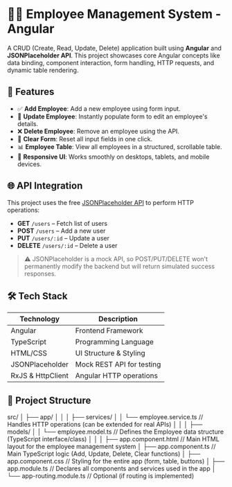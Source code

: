 # 🧑‍💼 Employee Management System - Angular

A CRUD (Create, Read, Update, Delete) application built using **Angular** and **JSONPlaceholder API**. This project showcases core Angular concepts like data binding, component interaction, form handling, HTTP requests, and dynamic table rendering.

## 🚀 Features

- ✅ **Add Employee**: Add a new employee using form input.
- 🔁 **Update Employee**: Instantly populate form to edit an employee's details.
- ❌ **Delete Employee**: Remove an employee using the API.
- 🧹 **Clear Form**: Reset all input fields in one click.
- 📊 **Employee Table**: View all employees in a structured, scrollable table.
- 📱 **Responsive UI**: Works smoothly on desktops, tablets, and mobile devices.

## 🌐 API Integration

This project uses the free [JSONPlaceholder API](https://jsonplaceholder.typicode.com/users) to perform HTTP operations:

- **GET** `/users` – Fetch list of users
- **POST** `/users` – Add a new user
- **PUT** `/users/:id` – Update a user
- **DELETE** `/users/:id` – Delete a user

> ⚠️ JSONPlaceholder is a mock API, so POST/PUT/DELETE won't permanently modify the backend but will return simulated success responses.

## 🛠️ Tech Stack

| Technology     | Description                    |
|----------------|--------------------------------|
| Angular        | Frontend Framework             |
| TypeScript     | Programming Language           |
| HTML/CSS       | UI Structure & Styling         |
| JSONPlaceholder | Mock REST API for testing     |
| RxJS & HttpClient | Angular HTTP operations     |


## 📁 Project Structure

src/
│
├── app/
│   │
│   ├── services/
│   │   └── employee.service.ts      // Handles HTTP operations (can be extended for real APIs)
│   │
│   ├── models/
│   │   └── employee.model.ts        // Defines the Employee data structure (TypeScript interface/class)
│   │
│   ├── app.component.html           // Main HTML layout for the employee management system
│   ├── app.component.ts             // Main TypeScript logic (Add, Update, Delete, Clear functions)
│   ├── app.component.css            // Styling for the entire app (form, table, buttons)
│   ├── app.module.ts                // Declares all components and services used in the app
│   └── app-routing.module.ts         // Optional (if routing is implemented)


